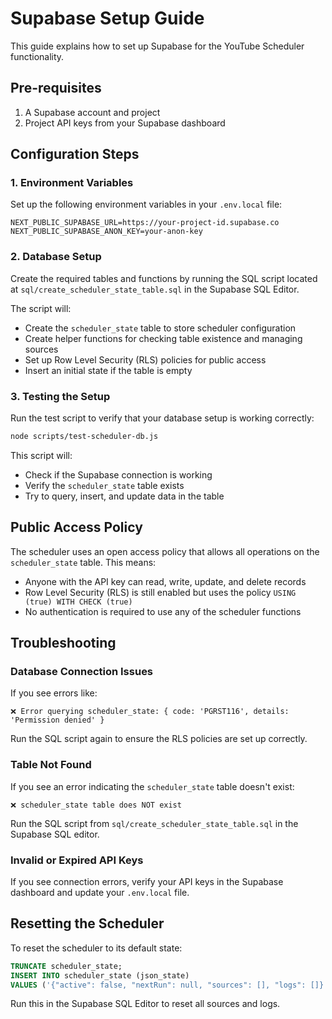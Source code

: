 # Supabase Setup Guide

This guide explains how to set up Supabase for the YouTube Scheduler functionality.

## Pre-requisites

1. A Supabase account and project
2. Project API keys from your Supabase dashboard

## Configuration Steps

### 1. Environment Variables

Set up the following environment variables in your `.env.local` file:

```
NEXT_PUBLIC_SUPABASE_URL=https://your-project-id.supabase.co
NEXT_PUBLIC_SUPABASE_ANON_KEY=your-anon-key
```

### 2. Database Setup

Create the required tables and functions by running the SQL script located at `sql/create_scheduler_state_table.sql` in the Supabase SQL Editor.

The script will:
- Create the `scheduler_state` table to store scheduler configuration
- Create helper functions for checking table existence and managing sources
- Set up Row Level Security (RLS) policies for public access
- Insert an initial state if the table is empty

### 3. Testing the Setup

Run the test script to verify that your database setup is working correctly:

```bash
node scripts/test-scheduler-db.js
```

This script will:
- Check if the Supabase connection is working
- Verify the `scheduler_state` table exists
- Try to query, insert, and update data in the table

## Public Access Policy

The scheduler uses an open access policy that allows all operations on the `scheduler_state` table. This means:

- Anyone with the API key can read, write, update, and delete records
- Row Level Security (RLS) is still enabled but uses the policy `USING (true) WITH CHECK (true)`
- No authentication is required to use any of the scheduler functions

## Troubleshooting

### Database Connection Issues

If you see errors like:

```
❌ Error querying scheduler_state: { code: 'PGRST116', details: 'Permission denied' }
```

Run the SQL script again to ensure the RLS policies are set up correctly.

### Table Not Found

If you see an error indicating the `scheduler_state` table doesn't exist:

```
❌ scheduler_state table does NOT exist
```

Run the SQL script from `sql/create_scheduler_state_table.sql` in the Supabase SQL editor.

### Invalid or Expired API Keys

If you see connection errors, verify your API keys in the Supabase dashboard and update your `.env.local` file.

## Resetting the Scheduler

To reset the scheduler to its default state:

```sql
TRUNCATE scheduler_state;
INSERT INTO scheduler_state (json_state)
VALUES ('{"active": false, "nextRun": null, "sources": [], "logs": []}');
```

Run this in the Supabase SQL Editor to reset all sources and logs. 